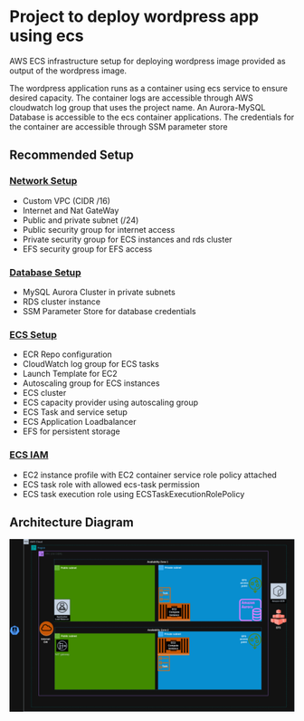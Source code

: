 # Project to deploy wordpress app using ecs
<p>AWS ECS infrastructure setup for deploying wordpress image provided as output of the wordpress image.

The wordpress application runs as a container using ecs service to ensure desired capacity. The container logs are accessible through AWS cloudwatch log group that uses the project name. An Aurora-MySQL Database is accessible to the ecs container applications. The credentials for the container are accessible through SSM parameter store
</p>

## Recommended Setup
### [Network Setup](modules/vpc)
- Custom VPC (CIDR /16)
- Internet and Nat GateWay
- Public and private subnet (/24)
- Public security group for internet access
- Private security group for ECS instances and rds cluster
- EFS security group for EFS access

### [Database Setup](modules/rds/)
- MySQL Aurora Cluster in private subnets
- RDS cluster instance
- SSM Parameter Store for database credentials

### [ECS Setup](modules/ecs)
- ECR Repo configuration
- CloudWatch log group for ECS tasks
- Launch Template for EC2
- Autoscaling group for ECS instances
- ECS cluster
- ECS capacity provider using autoscaling group
- ECS Task and service setup
- ECS Application Loadbalancer
- EFS for persistent storage

### [ECS IAM](modules/ecs/ecs-iam.tf)
- EC2 instance profile with EC2 container service role policy attached
- ECS task role with allowed ecs-task permission
- ECS task execution role using ECSTaskExecutionRolePolicy

## Architecture Diagram

![ECS Project Diagram](./ecs-project.png "ECS Project Diagram")
